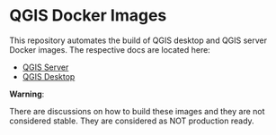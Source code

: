 # QGIS Docker Images

This repository automates the build of QGIS desktop and QGIS server Docker images. The respective docs are located here:

- [QGIS Server](./server/README.md)
- [QGIS Desktop](./desktop/README.md)

**Warning**:

There are discussions on how to build these images and they are not considered stable.
They are considered as NOT production ready.
